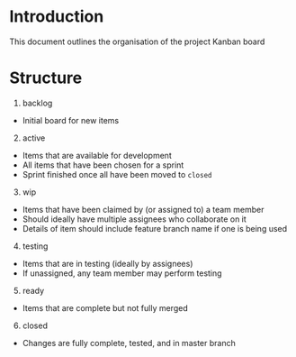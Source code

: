 # Introduction
This document outlines the organisation of the project Kanban board

# Structure
1. backlog
  - Initial board for new items

2. active
  - Items that are available for development
  - All items that have been chosen for a sprint
  - Sprint finished once all have been moved to `closed`

3. wip
  - Items that have been claimed by (or assigned to) a team member
  - Should ideally have multiple assignees who collaborate on it
  - Details of item should include feature branch name if one is being used

4. testing
  - Items that are in testing (ideally by assignees)
  - If unassigned, any team member may perform testing

5. ready
  - Items that are complete but not fully merged

6. closed
  - Changes are fully complete, tested, and in master branch
